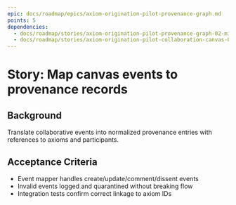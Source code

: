 ```yaml
---
epic: docs/roadmap/epics/axiom-origination-pilot-provenance-graph.md
points: 5
dependencies:
  - docs/roadmap/stories/axiom-origination-pilot-provenance-graph-02-migrations.md
  - docs/roadmap/stories/axiom-origination-pilot-collaboration-canvas-06-audit-log.md
---
```

# Story: Map canvas events to provenance records

## Background
Translate collaborative events into normalized provenance entries with references to axioms and participants.

## Acceptance Criteria
- Event mapper handles create/update/comment/dissent events
- Invalid events logged and quarantined without breaking flow
- Integration tests confirm correct linkage to axiom IDs
